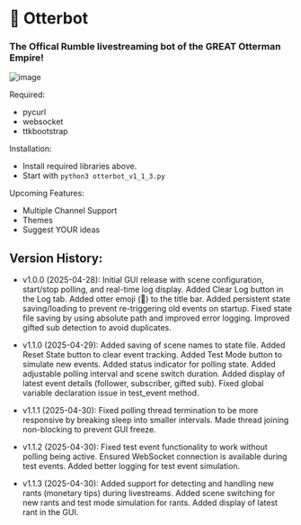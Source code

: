 # 🦦 Otterbot
### The Offical Rumble livestreaming bot of the GREAT Otterman Empire!
  
![image](https://github.com/user-attachments/assets/6cc23934-5aec-4552-946a-481d1296359b)

Required:<br>

+ pycurl<br>
+ websocket<br>
+ ttkbootstrap<br>

Installation:<br>

+ Install required libraries above. 
+ Start with `python3 otterbot_v1_1_3.py`

Upcoming Features:<br>

+ Multiple Channel Support
+ Themes
+ Suggest YOUR ideas


## Version History:
* v1.0.0 (2025-04-28): Initial GUI release with scene configuration, start/stop polling, and real-time log display.
                      Added Clear Log button in the Log tab.
                      Added otter emoji (🦦) to the title bar.
                      Added persistent state saving/loading to prevent re-triggering old events on startup.
                      Fixed state file saving by using absolute path and improved error logging.
                      Improved gifted sub detection to avoid duplicates.
  
* v1.1.0 (2025-04-29): Added saving of scene names to state file.
                      Added Reset State button to clear event tracking.
                      Added Test Mode button to simulate new events.
                      Added status indicator for polling state.
                      Added adjustable polling interval and scene switch duration.
                      Added display of latest event details (follower, subscriber, gifted sub).
                      Fixed global variable declaration issue in test_event method.

* v1.1.1 (2025-04-30): Fixed polling thread termination to be more responsive by breaking sleep into smaller intervals.
                      Made thread joining non-blocking to prevent GUI freeze.

* v1.1.2 (2025-04-30): Fixed test event functionality to work without polling being active.
                      Ensured WebSocket connection is available during test events.
                      Added better logging for test event simulation.

* v1.1.3 (2025-04-30): Added support for detecting and handling new rants (monetary tips) during livestreams.
                      Added scene switching for new rants and test mode simulation for rants.
                      Added display of latest rant in the GUI.
